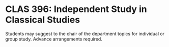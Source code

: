 # CLAS 396: Independent Study in Classical Studies

Students may suggest to the chair of the department topics for individual or group study. Advance arrangements required.